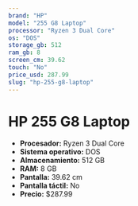```yaml
---
brand: "HP"
model: "255 G8 Laptop"
processor: "Ryzen 3 Dual Core"
os: "DOS"
storage_gb: 512
ram_gb: 8
screen_cm: 39.62
touch: "No"
price_usd: 287.99
slug: "hp-255-g8-laptop"
---
```


# HP 255 G8 Laptop

- **Procesador:** Ryzen 3 Dual Core
- **Sistema operativo:** DOS
- **Almacenamiento:** 512 GB
- **RAM:** 8 GB
- **Pantalla:** 39.62 cm
- **Pantalla táctil:** No
- **Precio:** $287.99
